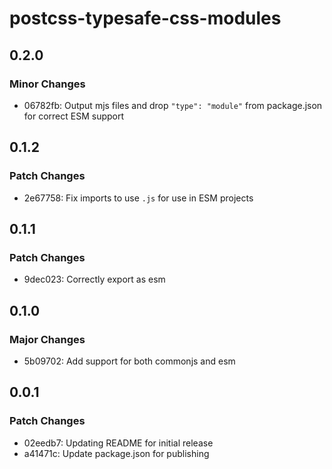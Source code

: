 # postcss-typesafe-css-modules

## 0.2.0

### Minor Changes

-   06782fb: Output mjs files and drop `"type": "module"` from package.json for correct ESM support

## 0.1.2

### Patch Changes

-   2e67758: Fix imports to use `.js` for use in ESM projects

## 0.1.1

### Patch Changes

-   9dec023: Correctly export as esm

## 0.1.0

### Major Changes

-   5b09702: Add support for both commonjs and esm

## 0.0.1

### Patch Changes

-   02eedb7: Updating README for initial release
-   a41471c: Update package.json for publishing
